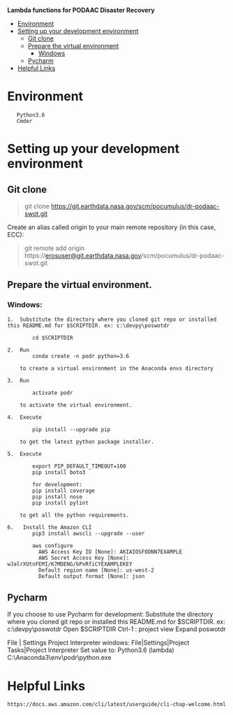 **Lambda functions for PODAAC Disaster Recovery**

- [Environment](#environment)
- [Setting up your development environment](#setting-up-your-development-environment)
  * [Git clone](#git-clone)
  * [Prepare the virtual environment](#prepare-the-virtual-environment)
    + [Windows](#windows)
  * [Pycharm](#pycharm)
- [Helpful Links](#helpful-links)


# Environment
```
   Python3.6
   Cmder
```

# Setting up your development environment

## Git clone
>git clone https://git.earthdata.nasa.gov/scm/pocumulus/dr-podaac-swot.git

Create an alias called origin to your main remote repository (in this case, ECC):
>git remote add origin https://erosuser@git.earthdata.nasa.gov/scm/pocumulus/dr-podaac-swot.git

## Prepare the virtual environment.

### Windows:
```
1.  Substitute the directory where you cloned git repo or installed this README.md for $SCRIPTDIR. ex: c:\devpy\poswotdr

        cd $SCRIPTDIR

2.  Run
        conda create -n podr python=3.6

	to create a virtual environment in the Anaconda envs directory

3.  Run

		activate podr

	to activate the virtual environment.

4.  Execute

		pip install --upgrade pip

	to get the latest python package installer.

5.  Execute

        export PIP_DEFAULT_TIMEOUT=100
		pip install boto3

		for development:
		pip install coverage
		pip install nose
		pip install pylint

	to get all the python requirements.

6.   Install the Amazon CLI
        pip3 install awscli --upgrade --user

        aws configure
          AWS Access Key ID [None]: AKIAIOSFODNN7EXAMPLE
          AWS Secret Access Key [None]: wJalrXUtnFEMI/K7MDENG/bPxRfiCYEXAMPLEKEY
          Default region name [None]: us-west-2
          Default output format [None]: json

```

## Pycharm
If you choose to use Pycharm for development:
Substitute the directory where you cloned git repo or installed this README.md for $SCRIPTDIR. ex: c:\devpy\poswotdr
Open $SCRIPTDIR
Ctrl-1 :  project view
Expand poswotdr

File | Settings
Project Interpreter
   windows:
       File|Settings|Project Tasks|Project Interpreter
       Set value to: Python3.6 (lambda) C:\Anaconda3\env\podr\python.exe

# Helpful Links
```
https://docs.aws.amazon.com/cli/latest/userguide/cli-chap-welcome.html
```
